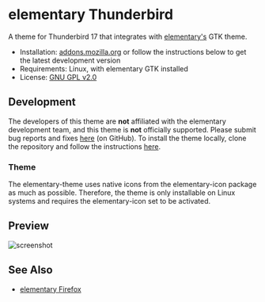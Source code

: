 
# elementary Thunderbird

A theme for Thunderbird 17 that integrates with
[elementary's](http://elementaryos.org) GTK theme.

  * Installation:
    [addons.mozilla.org](https://addons.mozilla.org/en-US/thunderbird/addon/elementary-thunderbird/)
    or follow the instructions below to get the latest development version
  * Requirements: Linux, with elementary GTK installed
  * License: [GNU GPL v2.0](https://www.gnu.org/licenses/gpl-2.0)

## Development

The developers of this theme are **not** affiliated with the elementary
development team, and this theme is **not** officially supported. Please submit
bug reports and fixes
[here](http://github.com/alxlit/elementary-thunderbird/issues) (on GitHub). To
install the theme locally, clone the repository and follow the instructions
[here](https://developer.mozilla.org/en-US/docs/Building_a_Theme#Test).

### Theme

The elementary-theme uses native icons from the elementary-icon package as much
as possible. Therefore, the theme is only installable on Linux systems and
requires the elementary-icon set to be activated.

## Preview

![screenshot](https://raw.github.com/alxlit/elementary-thunderbird/master/screenshots/1.png)

## See Also

  * [elementary Firefox](https://addons.mozilla.org/en-US/firefox/addon/elementary-firefox/)

